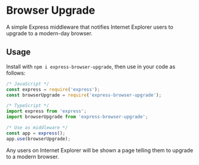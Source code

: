 # Browser Upgrade

A simple Express middleware that notifies Internet Explorer users to upgrade to a modern-day browser.

## Usage

Install with `npm i express-browser-upgrade`, then use in your code as follows:

```js
/* JavaScript */
const express = require('express');
const browserUpgrade = require('express-browser-upgrade');

/* TypeScript */
import express from 'express';
import browserUpgrade from 'express-browser-upgrade';

/* Use as middleware */
const app = express();
app.use(browserUpgrade);
```

Any users on Internet Explorer will be shown a page telling them to upgrade to a modern browser.
